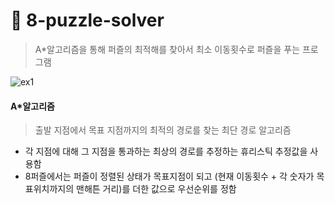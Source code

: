 # 🧩 8-puzzle-solver

> A\*알고리즘을 통해 퍼즐의 최적해를 찾아서 최소 이동횟수로 퍼즐을 푸는 프로그램

![ex1](https://user-images.githubusercontent.com/76832861/176325797-2ddfe55d-ead3-4095-a67d-e8371adcc2ba.gif)

#### A\*알고리즘
> 출발 지점에서 목표 지점까지의 최적의 경로를 찾는 최단 경로 알고리즘
- 각 지점에 대해 그 지점을 통과하는 최상의 경로를 추정하는 휴리스틱 추정값을 사용함
- 8퍼즐에서는 퍼즐이 정렬된 상태가 목표지점이 되고 (현재 이동횟수 + 각 숫자가 목표위치까지의 맨해튼 거리)를 더한 값으로 우선순위를 정함
